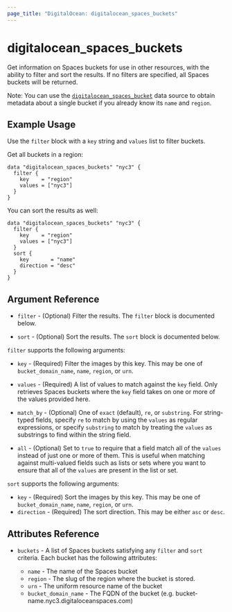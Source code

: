 ```yaml
---
page_title: "DigitalOcean: digitalocean_spaces_buckets"
---
```


# digitalocean_spaces_buckets

Get information on Spaces buckets for use in other resources, with the ability to filter and sort the results.
If no filters are specified, all Spaces buckets will be returned.

Note: You can use the [`digitalocean_spaces_bucket`](spaces_bucket) data source to
obtain metadata about a single bucket if you already know its `name` and `region`.

## Example Usage

Use the `filter` block with a `key` string and `values` list to filter buckets.

Get all buckets in a region:

```hcl
data "digitalocean_spaces_buckets" "nyc3" {
  filter {
    key    = "region"
    values = ["nyc3"]
  }
}
```
You can sort the results as well:

```hcl
data "digitalocean_spaces_buckets" "nyc3" {
  filter {
    key    = "region"
    values = ["nyc3"]
  }
  sort {
    key       = "name"
    direction = "desc"
  }
}
```

## Argument Reference

* `filter` - (Optional) Filter the results.
  The `filter` block is documented below.

* `sort` - (Optional) Sort the results.
  The `sort` block is documented below.

`filter` supports the following arguments:

* `key` - (Required) Filter the images by this key. This may be one of `bucket_domain_name`, `name`, `region`, or `urn`.

* `values` - (Required) A list of values to match against the `key` field. Only retrieves Spaces buckets
  where the `key` field takes on one or more of the values provided here.

* `match_by` - (Optional) One of `exact` (default), `re`, or `substring`. For string-typed fields, specify `re` to
  match by using the `values` as regular expressions, or specify `substring` to match by treating the `values` as
  substrings to find within the string field.
  
* `all` - (Optional) Set to `true` to require that a field match all of the `values` instead of just one or more of
  them. This is useful when matching against multi-valued fields such as lists or sets where you want to ensure
  that all of the `values` are present in the list or set.

`sort` supports the following arguments:

* `key` - (Required) Sort the images by this key. This may be one of `bucket_domain_name`, `name`, `region`, or `urn`.
* `direction` - (Required) The sort direction. This may be either `asc` or `desc`.

## Attributes Reference

* `buckets` - A list of Spaces buckets satisfying any `filter` and `sort` criteria. Each bucket has the following attributes:  

  - `name` - The name of the Spaces bucket
  - `region` - The slug of the region where the bucket is stored.
  - `urn` - The uniform resource name of the bucket
  - `bucket_domain_name` - The FQDN of the bucket (e.g. bucket-name.nyc3.digitaloceanspaces.com)
